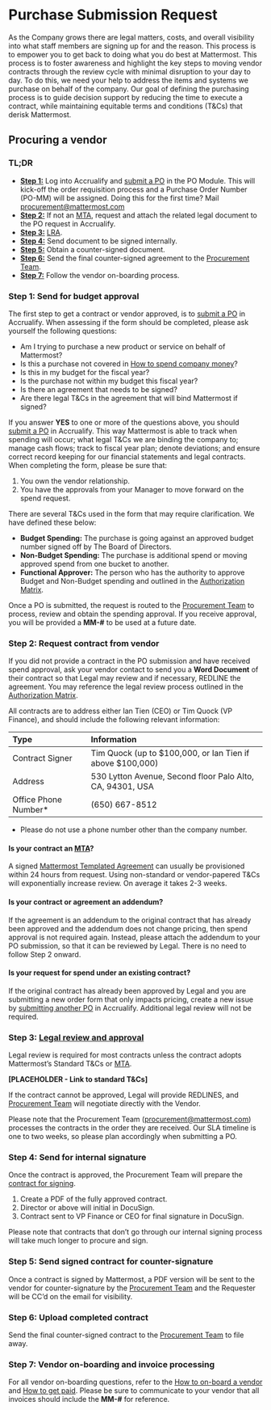 # Purchase Submission Request

As the Company grows there are legal matters, costs, and overall visibility into what staff members are signing up for and the reason. This process is to empower you to get back to doing what you do best at Mattermost. This process is to foster awareness and highlight the key steps to moving vendor contracts through the review cycle with minimal disruption to your day to day. To do this, we need your help to address the items and systems we purchase on behalf of the company. Our goal of defining the purchasing process is to guide decision support by reducing the time to execute a contract, while maintaining equitable terms and conditions \(T&Cs\) that derisk Mattermost.

## Procuring a vendor

### TL;DR


* [**Step 1:**](https://handbook.mattermost.com/company/how-to-guides-for-staff/how-to-purchase/how-to-procure-a-vendor-contract#step-1-send-for-budget-approval) Log into Accrualify and [submit a PO](https://handbook.mattermost.com/operations/finance/spending-company-money/how-to-use-accrualify/how-to-submit-a-po) in the PO Module. This will kick-off the order requisition process and a Purchase Order Number \(PO-MM) will be assigned. Doing this for the first time? Mail procurement@mattermost.com 
* [**Step 2:**](https://handbook.mattermost.com/company/how-to-guides-for-staff/how-to-purchase/how-to-procure-a-vendor-contract#step-2-request-contract-from-vendor) If not an [MTA](https://handbook.mattermost.com/operations/finance/risk-management#mattermost-templated-agreement), request and attach the related legal document to the PO request in Accrualify.
* [**Step 3:**](https://handbook.mattermost.com/company/how-to-guides-for-staff/how-to-purchase/how-to-procure-a-vendor-contract#step-3-legal-review-and-approval) [LRA](https://handbook.mattermost.com/operations/finance/risk-management#mattermost-templated-agreement).
* [**Step 4:**](https://handbook.mattermost.com/company/how-to-guides-for-staff/how-to-purchase/how-to-procure-a-vendor-contract#step-4-send-for-internal-signature) Send document to be signed internally.
* [**Step 5:**](https://handbook.mattermost.com/company/how-to-guides-for-staff/how-to-purchase/how-to-procure-a-vendor-contract#step-5-send-signed-contract-for-counter-signature) Obtain a counter-signed document.
* [**Step 6:**](https://handbook.mattermost.com/company/how-to-guides-for-staff/how-to-purchase/how-to-procure-a-vendor-contract#step-6-upload-completed-contract) Send the final counter-signed agreement to the [Procurement Team](mailto:procurement@mattermost.com).
* [**Step 7:**](https://handbook.mattermost.com/company/how-to-guides-for-staff/how-to-purchase/how-to-procure-a-vendor-contract#step-7-vendor-on-boarding-and-invoice-processing) Follow the vendor on-boarding process.

### Step 1: Send for budget approval

The first step to get a contract or vendor approved, is to [submit a PO](https://handbook.mattermost.com/operations/finance/spending-company-money/how-to-use-accrualify/how-to-submit-a-po) in Accrualify. When assessing if the form should be completed, please ask yourself the following questions:

* Am I trying to purchase a new product or service on behalf of Mattermost?
* Is this a purchase not covered in [How to spend company money](https://handbook.mattermost.com/company/how-to-guides-for-staff/how-to-spend-company-money)?
* Is this in my budget for the fiscal year?
* Is the purchase not within my budget this fiscal year?
* Is there an agreement that needs to be signed?
* Are there legal T&Cs in the agreement that will bind Mattermost if signed?

If you answer **YES** to one or more of the questions above, you should [submit a PO](https://handbook.mattermost.com/operations/finance/spending-company-money/how-to-use-accrualify/how-to-submit-a-po) in Accrualify. This way Mattermost is able to track when spending will occur; what legal T&Cs we are binding the company to; manage cash flows; track to fiscal year plan; denote deviations; and ensure correct record keeping for our financial statements and legal contracts. When completing the form, please be sure that:

1. You own the vendor relationship.
2. You have the approvals from your Manager to move forward on the spend request.

There are several T&Cs used in the form that may require clarification. We have defined these below:

* **Budget Spending:** The purchase is going against an approved budget number signed off by The Board of Directors.
* **Non-Budget Spending:** The purchase is additional spend or moving approved spend from one bucket to another.
* **Functional Approver:** The person who has the authority to approve Budget and Non-Budget spending and outlined in the [Authorization Matrix](https://docs.google.com/spreadsheets/d/1fDIMiO0uydB_1zCUxZ4sGfSnBJ0P_49zbeQGgTqbYPI/edit?usp=sharing).

Once a PO is submitted, the request is routed to the [Procurement Team](mailto:procurement@mattermost.com) to process, review and obtain the spending approval. If you receive approval, you will be provided a **MM-\#** to be used at a future date.

### Step 2: Request contract from vendor

If you did not provide a contract in the PO submission and have received spend approval, ask your vendor contact to send you a **Word Document** of their contract so that Legal may review and if necessary, REDLINE the agreement. You may reference the legal review process outlined in the [Authorization Matrix](https://drive.google.com/a/mattermost.com/open?id=1fDIMiO0uydB_1zCUxZ4sGfSnBJ0P_49zbeQGgTqbYPI).

All contracts are to address either Ian Tien \(CEO\) or Tim Quock \(VP Finance\), and should include the following relevant information:

| Type | Information |
| :--- | :--- |
| Contract Signer | Tim Quock (up to $100,000, or Ian Tien if above $100,000) |
| Address | 530 Lytton Avenue, Second floor Palo Alto, CA, 94301, USA |
| Office Phone Number\* | \(650\) 667-8512 |

* Please do not use a phone number other than the company number. 

#### Is your contract an [MTA](https://handbook.mattermost.com/operations/finance/risk-management#mattermost-templated-agreement)?

A signed [Mattermost Templated Agreement](https://handbook.mattermost.com/operations/finance/risk-management#mattermost-templated-agreement) can usually be provisioned within 24 hours from request. Using non-standard or vendor-papered T&Cs will exponentially increase review. On average it takes 2-3 weeks.

#### Is your contract or agreement an addendum?

If the agreement is an addendum to the original contract that has already been approved and the addendum does not change pricing, then spend approval is not required again. Instead, please attach the addendum to your PO submission, so that it can be reviewed by Legal. There is no need to follow Step 2 onward.

#### Is your request for spend under an existing contract?

If the original contract has already been approved by Legal and you are submitting a new order form that only impacts pricing, create a new issue by [submitting another PO](https://handbook.mattermost.com/operations/finance/spending-company-money/how-to-use-accrualify/how-to-submit-a-po) in Accrualify. Additional legal review will not be required.

### Step 3: [Legal review and approval](https://handbook.mattermost.com/operations/finance/risk-management#legal-review-and-approval-lra)

Legal review is required for most contracts unless the contract adopts Mattermost’s Standard T&Cs or [MTA](https://handbook.mattermost.com/operations/finance/risk-management#mattermost-templated-agreement).

**\[PLACEHOLDER - Link to standard T&Cs\]**

If the contract cannot be approved, Legal will provide REDLINES, and [Procurement Team](mailto:procurement@mattermost.com) will negotiate directly with the Vendor.

Please note that the Procurement Team (procurement@mattermost.com) processes the contracts in the order they are received. Our SLA timeline is one to two weeks, so please plan accordingly when submitting a PO.

### Step 4: Send for internal signature

Once the contract is approved, the Procurement Team will prepare the [contract for signing](https://handbook.mattermost.com/operations/operations/company-agreements).

1. Create a PDF of the fully approved contract.
2. Director or above will initial in DocuSign.
3. Contract sent to VP Finance or CEO for final signature in DocuSign.

Please note that contracts that don’t go through our internal signing process will take much longer to procure and sign.

### Step 5: Send signed contract for counter-signature

Once a contract is signed by Mattermost, a PDF version will be sent to the vendor for counter-signature by the [Procurement Team](mailto:procurement@mattermost.com) and the Requester will be CC’d on the email for visibility.

### Step 6: Upload completed contract

Send the final counter-signed contract to the [Procurement Team](mailto:procurement@mattermost.com) to file away.

### Step 7: Vendor on-boarding and invoice processing

For all vendor on-boarding questions, refer to the [How to on-board a vendor](https://handbook.mattermost.com/operations/finance/spending-company-money/procurement/how-to-on-board-as-a-vendor) and [How to get paid](https://handbook.mattermost.com/company/how-to-guides-for-staff/how-to-get-paid). Please be sure to communicate to your vendor that all invoices should include the **MM-\#** for reference.


